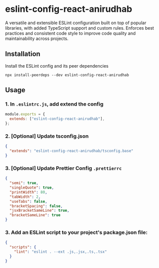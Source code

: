 # eslint-config-react-anirudhab

A versatile and extensible ESLint configuration built on top of popular libraries, with added TypeScript support and custom rules. Enforces best practices and consistent code style to improve code quality and maintainability across projects.

## Installation

Install the ESLint config and its peer dependencies

```
npx install-peerdeps --dev eslint-config-react-anirudhab
```

## Usage

### 1. In `.eslintrc.js`, add extend the config

```javascript
module.exports = {
  extends: ["eslint-config-react-anirudhab"],
};
```

### 2. [Optional] Update tsconfig.json

```json
{
  "extends": "eslint-config-react-anirudhab/tsconfig.base"
}
```

### 3. [Optional] Update Prettier Config `.prettierrc`

```json
{
  "semi": true,
  "singleQuote": true,
  "printWidth": 80,
  "tabWidth": 2,
  "useTabs": false,
  "bracketSpacing": false,
  "jsxBracketSameLine": true,
  "bracketSameLine": true
}
```

### 3. Add an ESLint script to your project's package.json file:

```json
{
  "scripts": {
    "lint": "eslint . --ext .js,.jsx,.ts,.tsx"
  }
}
```
